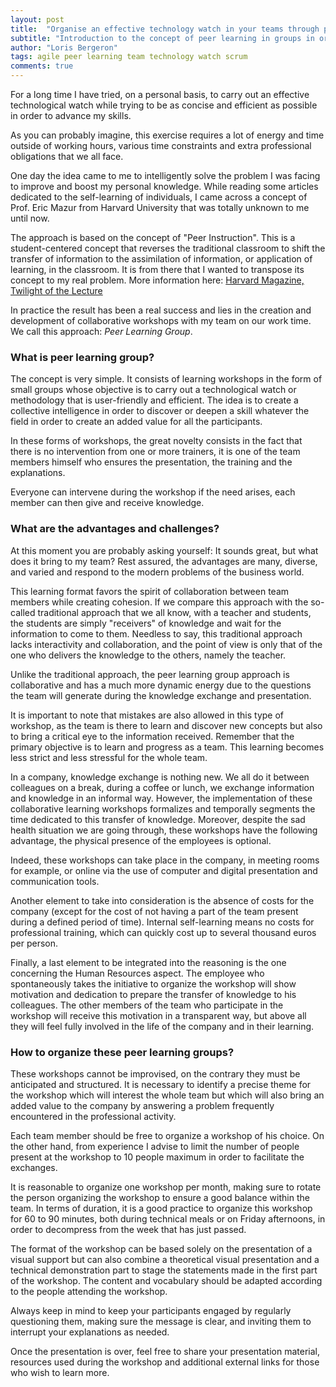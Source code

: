 ```yaml
---
layout: post
title:  "Organise an effective technology watch in your teams through peer learning groups"
subtitle: "Introduction to the concept of peer learning in groups in order to carry out a technological watch in the form of workshops."
author: "Loris Bergeron"
tags: agile peer learning team technology watch scrum
comments: true
---
```


For a long time I have tried, on a personal basis, to carry out an effective technological watch while trying to be as concise and efficient as possible in order to advance my skills.

As you can probably imagine, this exercise requires a lot of energy and time outside of working hours, various time constraints and extra professional obligations that we all face.

One day the idea came to me to intelligently solve the problem I was facing to improve and boost my personal knowledge. While reading some articles dedicated to the self-learning of individuals, I came across a concept of Prof. Eric Mazur from Harvard University that was totally unknown to me until now. 

The approach is based on the concept of "Peer Instruction". This is a student-centered concept that reverses the traditional classroom to shift the transfer of information to the assimilation of information, or application of learning, in the classroom. It is from there that I wanted to transpose its concept to my real problem. More information here: [Harvard Magazine, Twilight of the Lecture](https://harvardmagazine.com/2012/03/twilight-of-the-lecture)

In practice the result has been a real success and lies in the creation and development of collaborative workshops with my team on our work time. We call this approach: *Peer Learning Group*. 

### What is peer learning group? 

The concept is very simple. It consists of learning workshops in the form of small groups whose objective is to carry out a technological watch or methodology that is user-friendly and efficient. The idea is to create a collective intelligence in order to discover or deepen a skill whatever the field in order to create an added value for all the participants. 

In these forms of workshops, the great novelty consists in the fact that there is no intervention from one or more trainers, it is one of the team members himself who ensures the presentation, the training and the explanations. 

Everyone can intervene during the workshop if the need arises, each member can then give and receive knowledge. 

### What are the advantages and challenges?

At this moment you are probably asking yourself: It sounds great, but what does it bring to my team? Rest assured, the advantages are many, diverse, and varied and respond to the modern problems of the business world. 

This learning format favors the spirit of collaboration between team members while creating cohesion. If we compare this approach with the so-called traditional approach that we all know, with a teacher and students, the students are simply "receivers" of knowledge and wait for the information to come to them. Needless to say, this traditional approach lacks interactivity and collaboration, and the point of view is only that of the one who delivers the knowledge to the others, namely the teacher. 

Unlike the traditional approach, the peer learning group approach is collaborative and has a much more dynamic energy due to the questions the team will generate during the knowledge exchange and presentation. 

It is important to note that mistakes are also allowed in this type of workshop, as the team is there to learn and discover new concepts but also to bring a critical eye to the information received. Remember that the primary objective is to learn and progress as a team. This learning becomes less strict and less stressful for the whole team.  

In a company, knowledge exchange is nothing new. We all do it between colleagues on a break, during a coffee or lunch, we exchange information and knowledge in an informal way. However, the implementation of these collaborative learning workshops formalizes and temporally segments the time dedicated to this transfer of knowledge. Moreover, despite the sad health situation we are going through, these workshops have the following advantage, the physical presence of the employees is optional.

Indeed, these workshops can take place in the company, in meeting rooms for example, or online via the use of computer and digital presentation and communication tools.

Another element to take into consideration is the absence of costs for the company (except for the cost of not having a part of the team present during a defined period of time). Internal self-learning means no costs for professional training, which can quickly cost up to several thousand euros per person.

Finally, a last element to be integrated into the reasoning is the one concerning the Human Resources aspect. The employee who spontaneously takes the initiative to organize the workshop will show motivation and dedication to prepare the transfer of knowledge to his colleagues. The other members of the team who participate in the workshop will receive this motivation in a transparent way, but above all they will feel fully involved in the life of the company and in their learning. 

### How to organize these peer learning groups?

These workshops cannot be improvised, on the contrary they must be anticipated and structured. It is necessary to identify a precise theme for the workshop which will interest the whole team but which will also bring an added value to the company by answering a problem frequently encountered in the professional activity.

Each team member should be free to organize a workshop of his choice. On the other hand, from experience I advise to limit the number of people present at the workshop to 10 people maximum in order to facilitate the exchanges.

It is reasonable to organize one workshop per month, making sure to rotate the person organizing the workshop to ensure a good balance within the team. In terms of duration, it is a good practice to organize this workshop for 60 to 90 minutes, both during technical meals or on Friday afternoons, in order to decompress from the week that has just passed. 

The format of the workshop can be based solely on the presentation of a visual support but can also combine a theoretical visual presentation and a technical demonstration part to stage the statements made in the first part of the workshop. The content and vocabulary should be adapted according to the people attending the workshop.

Always keep in mind to keep your participants engaged by regularly questioning them, making sure the message is clear, and inviting them to interrupt your explanations as needed. 

Once the presentation is over, feel free to share your presentation material, resources used during the workshop and additional external links for those who wish to learn more.
